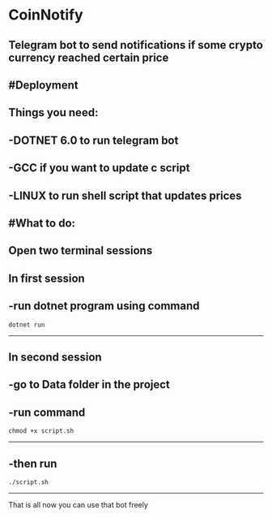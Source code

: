 # CoinNotify
Telegram bot to send notifications if some crypto currency reached certain price
-----

#Deployment
-----
Things you need:
-----
-DOTNET 6.0 to run telegram bot
-----
-GCC if you want to update c script
-----
-LINUX to run shell script that updates prices
-----

#What to do:
-----
Open two terminal sessions
-----

In first session
-----
-run dotnet program using command
-----
```
dotnet run
```
-----

In second session
-----
-go to Data folder in the project
-----
-run command
-----
```
chmod +x script.sh
```
-----
-then run
-----
```
./script.sh
```
-----
That is all now you can use that bot freely

